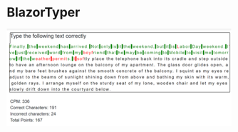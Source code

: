 # BlazorTyper
 
<img src="https://github.com/Chlorine-trifluoride/BlazorTyper/raw/master/Media/demoimage.png"/>
